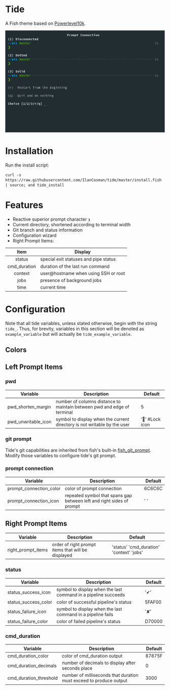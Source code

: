 # Tide

A Fish theme based on [Powerlevel10k](https://github.com/romkatv/powerlevel10k/).

![Prompt_Connection](/media/images/Prompt_Connection.png)

# Installation

Run the install script:

```fish
curl -s https://raw.githubusercontent.com/IlanCosman/tide/master/install.fish | source; and tide_install
```

# Features

- Reactive superior prompt character `❯`
- Current directory, shortened according to terminal width
- Git branch and status information
- Configuration wizard
- Right Prompt Items:

|     Item     | Display                               |
| :----------: | ------------------------------------- |
|    status    | special exit statuses and pipe status |
| cmd_duration | duration of the last run command      |
|   context    | user@hostname when using SSH or root  |
|     jobs     | presence of background jobs           |
|     time     | current time                          |

# Configuration

Note that all tide variables, unless stated otherwise, begin with the string `tide_`. Thus, for brevity, variables in this section will be denoted as `example_variable` but will actually be `tide_example_variable`.

## Colors

## Left Prompt Items

### pwd

| Variable            | Description                                                              | Default        |
| ------------------- | ------------------------------------------------------------------------ | -------------- |
| pwd_shorten_margin  | number of columns distance to maintain between pwd and edge of terminal  | 5              |
| pwd_unwritable_icon | symbol to display when the current directory is not writable by the user | '' #Lock icon |

### git prompt

Tide's git capabilities are inherited from fish's built-in [fish_git_prompt](https://fishshell.com/docs/current/cmds/fish_git_prompt.html). Modify those variables to configure tide's git prompt.

### prompt connection

| Variable                | Description                                                           | Default |
| ----------------------- | --------------------------------------------------------------------- | ------- |
| prompt_connection_color | color of prompt connection                                            | 6C6C6C  |
| prompt_connection_icon  | repeated symbol that spans gap between left and right sides of prompt | ' '     |

## Right Prompt Items

| Variable           | Description                                        | Default                                  |
| ------------------ | -------------------------------------------------- | ---------------------------------------- |
| right_prompt_items | order of right prompt items that will be displayed | 'status' 'cmd_duration' 'context' 'jobs' |

### status

| Variable             | Description                                                    | Default |
| -------------------- | -------------------------------------------------------------- | ------- |
| status_success_icon  | symbol to display when the last command in a pipeline succeeds | '✔'     |
| status_success_color | color of successful pipeline's status                          | 5FAF00  |
| status_failure_icon  | symbol to display when the last command in a pipeline fails    | '✘'     |
| status_failure_color | color of failed pipeline's status                              | D70000  |

### cmd_duration

| Variable               | Description                                                        | Default |
| ---------------------- | ------------------------------------------------------------------ | ------- |
| cmd_duration_color     | color of cmd_duration output                                       | 87875F  |
| cmd_duration_decimals  | number of decimals to display after seconds place                  | 0       |
| cmd_duration_threshold | number of milliseconds that duration must exceed to produce output | 3000    |
